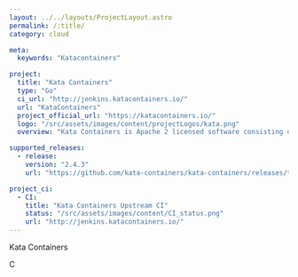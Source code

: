 ```yaml
---
layout: ../../layouts/ProjectLayout.astro
permalink: /:title/
category: cloud

meta:
  keywords: "Katacontainers"

project:
  title: "Kata Containers"
  type: "Go"
  ci_url: "http://jenkins.katacontainers.io/"
  url: "KataContainers"
  project_official_url: "https://katacontainers.io/"
  logo: "/src/assets/images/content/projectLogos/kata.png"
  overview: "Kata Containers is Apache 2 licensed software consisting of two main components: the Kata agent, and the Kata Containerd shim v2 runtime. It also packages a Linux kernel and versions of QEMU, Cloud Hypervisor and Firecracker hypervisors."

supported_releases:
  - release:
    version: "2.4.3"
    url: "https://github.com/kata-containers/kata-containers/releases/tag/2.4.3"

project_ci:
  - CI:
    title: "Kata Containers Upstream CI"
    status: "/src/assets/images/content/CI_status.png"
    url: "http://jenkins.katacontainers.io/"
---
```


<p>Kata Containers</p>C
